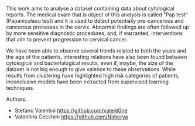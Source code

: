 This work aims to analyse a dataset containing data about cytological reports.
The medical exam that is object of this analysis is called “Pap test” (Papanicolaou test) and it is used to detect potentially pre-cancerous and cancerous processes in the cervix. Abnormal findings are often followed up by more sensitive diagnostic procedures, and, if warranted, interventions that aim to prevent progression to cervical cancer.

We have been able to observe several trends related to both the years and the age of the patients, interesting relations have also been found between cytological and bacteriological results, even if, maybe, the size of the dataset is not big enough to give valence to these observations.
While results from clustering have highlighted high risk categories of patients, inconclusive models have been extracted from supervised learning techniques.

Authors:

- Stefano Valentini https://github.com/valent0ne
- Valentina Cecchini https://github.com/Nimerya

